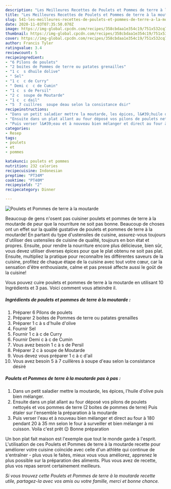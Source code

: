 ```yaml
---
description: "Les Meilleures Recettes de Poulets et Pommes de terre à la moutarde"
title: "Les Meilleures Recettes de Poulets et Pommes de terre à la moutarde"
slug: 541-les-meilleures-recettes-de-poulets-et-pommes-de-terre-a-la-moutarde
date: 2020-11-03T07:35:50.070Z
image: https://img-global.cpcdn.com/recipes/358cbdaa1e354c19/751x532cq70/poulets-et-pommes-de-terre-a-la-moutarde-photo-principale-de-la-recette.jpg
thumbnail: https://img-global.cpcdn.com/recipes/358cbdaa1e354c19/751x532cq70/poulets-et-pommes-de-terre-a-la-moutarde-photo-principale-de-la-recette.jpg
cover: https://img-global.cpcdn.com/recipes/358cbdaa1e354c19/751x532cq70/poulets-et-pommes-de-terre-a-la-moutarde-photo-principale-de-la-recette.jpg
author: Francis Tyler
ratingvalue: 3.4
reviewcount: 5
recipeingredient:
- "6 Pilons de poulets"
- "2 boites de Pommes de terre ou patates grenailles"
- "1 c  s dhuile dolive"
- " Sel"
- "1 c  c de Curry"
- " Demi c  c de Cumin"
- "1 c  s de Persil"
- "2 c  soupe de Moutarde"
- "1 c  c dail"
- "5  7 cuillres  soupe deau selon la consistance dsir"
recipeinstructions:
- "Dans un petit saladier mettre la moutarde, les épices, l&#39;huile d&#39;olive puis bien mélanger."
- "Ensuite dans un plat allant au four déposé vos pilons de poulets nettoyés et vos pommes de terre (2 boites de pommes de terre) Puis étaler sur l&#39;ensemble la préparation à la moutarde"
- "Puis verser l&#39;eau et à nouveau bien mélanger et direct au four à 180 pendant 20 à 35 mn selon le four à surveiller et bien mélanger à mi cuisson. Voila c&#39;est prêt 😉 Bonne préparation"
categories:
- Resep
tags:
- poulets
- et
- pommes

katakunci: poulets et pommes 
nutrition: 232 calories
recipecuisine: Indonesian
preptime: "PT34M"
cooktime: "PT40M"
recipeyield: "2"
recipecategory: Dinner

---
```



![Poulets et Pommes de terre à la moutarde](https://img-global.cpcdn.com/recipes/358cbdaa1e354c19/751x532cq70/poulets-et-pommes-de-terre-a-la-moutarde-photo-principale-de-la-recette.jpg)

Beaucoup de gens n'osent pas cuisiner poulets et pommes de terre à la moutarde de peur que la nourriture ne soit pas bonne. Beaucoup de choses ont un effet sur la qualité gustative de poulets et pommes de terre à la moutarde! En partant du type d'ustensiles de cuisine, assurez-vous toujours d'utiliser des ustensiles de cuisine de qualité, toujours en bon état et propres. Ensuite, pour rendre la nourriture encore plus délicieuse, bien sûr, vous devez utiliser diverses épices pour que le plat obtenu ne soit pas plat. Ensuite, multipliez la pratique pour reconnaître les différentes saveurs de la cuisine, profitez de chaque étape de la cuisine avec tout votre cœur, car la sensation d'être enthousiaste, calme et pas pressé affecte aussi le goût de la cuisine!

<!--inarticleads1-->

Vous pouvez cuire poulets et pommes de terre à la moutarde en utilisant 10 Ingrédients et 3 pas. Voici comment vous atteindre il.

##### Ingrédients de poulets et pommes de terre à la moutarde :

1. Préparer 6 Pilons de poulets
1. Préparer 2 boites de Pommes de terre ou patates grenailles
1. Préparer 1 c à s d&#39;huile d&#39;olive
1. Fournir  Sel
1. Fournir 1 c à c de Curry
1. Fournir  Demi c à c de Cumin
1. Vous avez besoin 1 c à s de Persil
1. Préparer 2 c à soupe de Moutarde
1. Vous devez vous préparer 1 c à c d&#39;ail
1. Vous avez besoin 5 à 7 cuillères à soupe d&#39;eau selon la consistance désiré




<!--inarticleads2-->

##### Poulets et Pommes de terre à la moutarde pas à pas :

1. Dans un petit saladier mettre la moutarde, les épices, l&#39;huile d&#39;olive puis bien mélanger.
1. Ensuite dans un plat allant au four déposé vos pilons de poulets nettoyés et vos pommes de terre (2 boites de pommes de terre) Puis étaler sur l&#39;ensemble la préparation à la moutarde
1. Puis verser l&#39;eau et à nouveau bien mélanger et direct au four à 180 pendant 20 à 35 mn selon le four à surveiller et bien mélanger à mi cuisson. Voila c&#39;est prêt 😉 Bonne préparation




<!--inarticleads1-->

<p>
Un bon plat fait maison est l'exemple que tout le monde garde à l'esprit. L'utilisation de ces Poulets et Pommes de terre à la moutarde recette pour améliorer votre cuisine coïncide avec celle d'un athlète qui continue de s'entraîner - plus vous le faites, mieux vous vous améliorez, apprenez le plus possible sur la préparation des aliments. Plus vous avez de recette, plus vos repas seront certainement meilleurs.
</p>

<p>
<i>Si vous trouvez cette Poulets et Pommes de terre à la moutarde recette utile, partagez-la avec vos amis ou votre famille, merci et bonne chance.</i>
</p>

